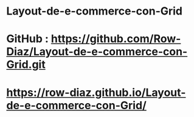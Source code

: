# Layout-de-e-commerce-con-Grid
# GitHub : https://github.com/Row-Diaz/Layout-de-e-commerce-con-Grid.git
# https://row-diaz.github.io/Layout-de-e-commerce-con-Grid/
